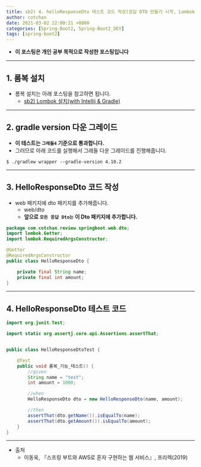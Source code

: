 ```yaml
---
title: sb2) 4. helloResponseDto 테스트 코드 작성(응답 DTO 만들기 시작, Lombok 검증)  
author: cotchan 
date: 2021-03-02 22:00:21 +0800 
categories: [Spring-Boot2, Spring-Boot2_DEV]
tags: [spring-boot2] 
---
```


+ **이 포스팅은 개인 공부 목적으로 작성한 포스팅입니다**

---

## 1. 롬복 설치

+ 롬복 설치는 아래 포스팅을 참고하면 됩니다.
  + [sb2) Lombok 설치(with Intellij & Gradle)](https://cotchan.github.io/posts/sb2-setup-lombok/)

---

## 2. gradle version 다운 그레이드 

+ **이 테스트는 `그레들4` 기준으로 통과합니다.**
+ 그러므로 아래 코드를 실행해서 그레들 다운 그레이드를 진행해줍니다. 

```terminal
$ ./gradlew wrapper --gradle-version 4.10.2
```

---

## 3. HelloResponseDto 코드 작성

+ web 패키지에 dto 패키지를 추가해줍니다.
  + web/dto
  + **앞으로 `모든 응답 Dto는` 이 Dto 패키지에 추가합니다.**

```java
package com.cotchan.review.springboot.web.dto;
import lombok.Getter;
import lombok.RequiredArgsConstructor;

@Getter
@RequiredArgsConstructor
public class HelloResponseDto {

    private final String name;
    private final int amount;
}
``` 

---

## 4. HelloResponseDto 테스트 코드

```java
import org.junit.Test;

import static org.assertj.core.api.Assertions.assertThat;


public class HelloResponseDtoTest {

    @Test
    public void 롬복_기능_테스트() {
        //given
        String name = "test";
        int amount = 1000;

        //when
        HelloResponseDto dto = new HelloResponseDto(name, amount);

        //then
        assertThat(dto.getName()).isEqualTo(name);
        assertThat(dto.getAmount()).isEqualTo(amount);
    }
}
```

---

+ 출처
  + 이동욱, 『스프링 부트와 AWS로 혼자 구현하는 웹 서비스』, 프리렉(2019) 

